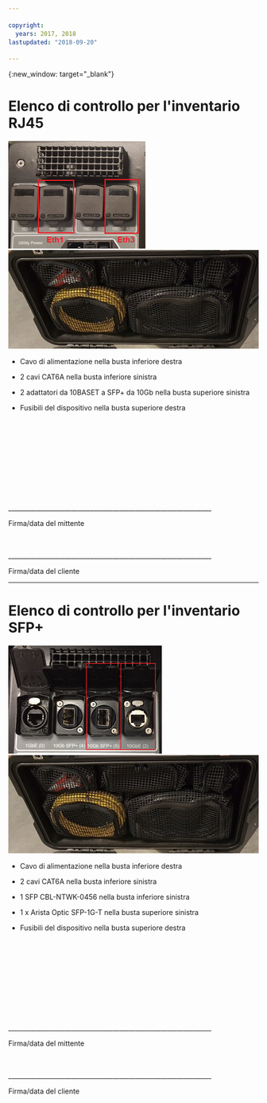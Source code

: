```yaml
---

copyright:
  years: 2017, 2018
lastupdated: "2018-09-20"

---
```

{:new_window: target="_blank"}

# Elenco di controllo per l'inventario RJ45

![Porte RJ45](/images/RJ45Ports.png)
![Inventario del dispositivo Mass Data Migration](/images/MDMDeviceInventory.png)



-	Cavo di alimentazione nella busta inferiore destra

-	2 cavi CAT6A nella busta inferiore sinistra

-	2 adattatori da 10BASET a SFP+ da 10Gb nella busta superiore sinistra

-	Fusibili del dispositivo nella busta superiore destra

   
   
</br> 
</br> 
</br> 
</br> 
</br> 
</br> 
</br> 
</br> 
</hr> 
</br> 
</hr>    
</br> 
________________________________________________________________ 

Firma/data del mittente


</br> 
</hr>
</br> 
________________________________________________________________ 

Firma/data del cliente




<hr>

# Elenco di controllo per l'inventario SFP+

![Porte SFP](/images/SFP+Ports.png)
![Inventario del dispositivo Mass Data Migration](/images/MDMDeviceInventory.png)


-	Cavo di alimentazione nella busta inferiore destra

-	2 cavi CAT6A nella busta inferiore sinistra

-	1 SFP CBL-NTWK-0456 nella busta inferiore sinistra

- 1 x Arista Optic SFP-1G-T nella busta superiore sinistra

-	Fusibili del dispositivo nella busta superiore destra

   
   
</br> 
</br> 
</br> 
</br> 
</br> 
</br> 
</br> 
</br> 
</hr> 
</br> 
</hr>    
</br> 
________________________________________________________________ 

Firma/data del mittente


</br> 
</hr>
</br> 
________________________________________________________________ 

Firma/data del cliente
